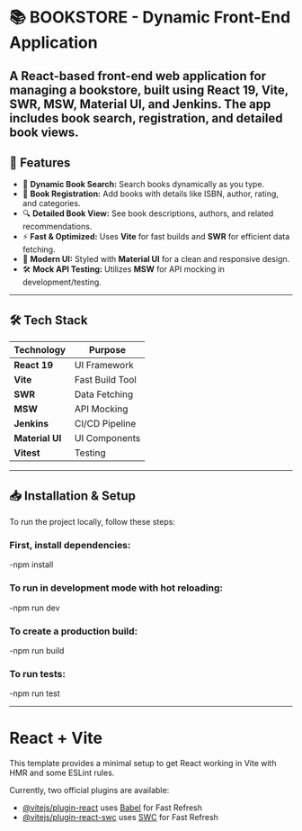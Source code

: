 # 📚 BOOKSTORE - Dynamic Front-End Application

A React-based front-end web application for managing a bookstore, built using **React 19, Vite, SWR, MSW, Material UI, and Jenkins**. The app includes book search, registration, and detailed book views.
---

## 🚀 Features
- 📖 **Dynamic Book Search:** Search books dynamically as you type.
- 📝 **Book Registration:** Add books with details like ISBN, author, rating, and categories.
- 🔍 **Detailed Book View:** See book descriptions, authors, and related recommendations.
- ⚡ **Fast & Optimized:** Uses **Vite** for fast builds and **SWR** for efficient data fetching.
- 🎨 **Modern UI:** Styled with **Material UI** for a clean and responsive design.
- 🛠 **Mock API Testing:** Utilizes **MSW** for API mocking in development/testing.
---

## 🛠 Tech Stack
| Technology      | Purpose |
|----------------|---------|
| **React 19**   | UI Framework |
| **Vite**       | Fast Build Tool |
| **SWR**        | Data Fetching |
| **MSW**        | API Mocking |
| **Jenkins**    | CI/CD Pipeline |
| **Material UI** | UI Components |
| **Vitest**     | Testing |
---

## 📥 Installation & Setup
To run the project locally, follow these steps:
### First, install dependencies:
-npm install

### To run in development mode with hot reloading:
-npm run dev

### To create a production build:
-npm run build

### To run tests:
-npm run test

---

# React + Vite

 This template provides a minimal setup to get React working in Vite with HMR and some ESLint rules.

Currently, two official plugins are available:

- [@vitejs/plugin-react](https://github.com/vitejs/vite-plugin-react/blob/main/packages/plugin-react/README.md) uses [Babel](https://babeljs.io/) for Fast Refresh
- [@vitejs/plugin-react-swc](https://github.com/vitejs/vite-plugin-react-swc) uses [SWC](https://swc.rs/) for Fast Refresh


